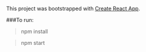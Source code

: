 This project was bootstrapped with [Create React App](https://github.com/facebookincubator/create-react-app).

###To run: 
> npm install

> npm start
